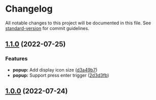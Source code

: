 # Changelog

All notable changes to this project will be documented in this file. See [standard-version](https://github.com/conventional-changelog/standard-version) for commit guidelines.

## [1.1.0](https://github.com/LightAPIs/get-site-favicon/compare/v1.0.0...v1.1.0) (2022-07-25)


### Features

* **popup:** Add display icon size ([d3a49b7](https://github.com/LightAPIs/get-site-favicon/commit/d3a49b7930ab1587ee7a57fe72111343275452fd))
* **popup:** Support press enter trigger ([2d3d3fb](https://github.com/LightAPIs/get-site-favicon/commit/2d3d3fb974c7c91c6d382be3a0c0803cb32fd3ef))

## [1.0.0](https://github.com/LightAPIs/get-site-favicon/compare/v0.1.0...v1.0.0) (2022-07-24)
